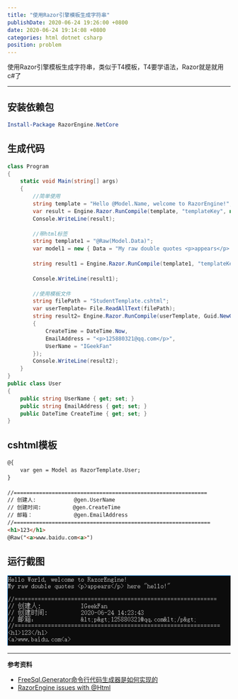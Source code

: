 ```yaml
---
title: "使用Razor引擎模板生成字符串"
publishDate: 2020-06-24 19:26:00 +0800
date: 2020-06-24 19:14:08 +0800
categories: html dotnet csharp
position: problem
---
```


使用Razor引擎模板生成字符串，类似于T4模板，T4要学语法，Razor就是就用c#了

---

<div id="toc"></div>

## 安装依赖包

```powershell
Install-Package RazorEngine.NetCore
```

## 生成代码

```c#
class Program
{
    static void Main(string[] args)
    {
        //简单使用
        string template = "Hello @Model.Name, welcome to RazorEngine!";
        var result = Engine.Razor.RunCompile(template, "templateKey", null, new { Name = "World" });
        Console.WriteLine(result);

        //带html标签
        string template1 = "@Raw(Model.Data)";
        var model1 = new { Data = "My raw double quotes <p>appears</p> here \"hello!\"" };

        string result1 = Engine.Razor.RunCompile(template1, "templateKey1", null, model1);

        Console.WriteLine(result1);

        //使用模板文件
        string filePath = "StudentTemplate.cshtml";
        var userTemplate= File.ReadAllText(filePath);
        string result2= Engine.Razor.RunCompile(userTemplate, Guid.NewGuid().ToString(), typeof(User), new User
        {
            CreateTime = DateTime.Now,
            EmailAddress = "<p>125880321@qq.com</p>",
            UserName = "IGeekFan"
        });
        Console.WriteLine(result2);
    }
}
public class User
{
    public string UserName { get; set; }
    public string EmailAddress { get; set; }
    public DateTime CreateTime { get; set; }
}
```

## cshtml模板

```html
@{
    var gen = Model as RazorTemplate.User;
}

//=============================================================
// 创建人:            @gen.UserName
// 创建时间:          @gen.CreateTime
// 邮箱：             @gen.EmailAddress
//==============================================================
<h1>123</h1>
@Raw("<a>www.baidu.com<a>")
```

## 运行截图

![预览](/static/posts/2020/2020-06-24-使用Razor引擎模板生成字符串01.png)

---

**参考资料**

- [FreeSql.Generator命令行代码生成器是如何实现的](https://www.cnblogs.com/igeekfan/archive/2020/06/23/freesql-generator.html)
- [RazorEngine issues with @Html](https://stackoverflow.com/questions/8561164/razorengine-issues-with-html)

